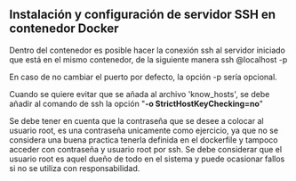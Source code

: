 ## Instalación y configuración de servidor SSH en contenedor Docker

Dentro del contenedor es posible hacer la conexión ssh al servidor iniciado que está en el mismo contenedor, de la siguiente manera
ssh <user>@localhost -p <port>

En caso de no cambiar el puerto por defecto, la opción -p <port> sería opcional.

Cuando se quiere evitar que se añada al archivo 'know_hosts', se debe añadir al comando de ssh la opción "**-o StrictHostKeyChecking=no**"

Se debe tener en cuenta que la contraseña que se desee a colocar al usuario root, es una contraseña unicamente como ejercicio, ya que no se considera una buena practica tenerla definida en el dockerfile y tampoco acceder con contraseña y usuario root por ssh. Se debe considerar que el usuario root es aquel dueño de todo en el sistema y puede ocasionar fallos si no se utiliza con responsabilidad.